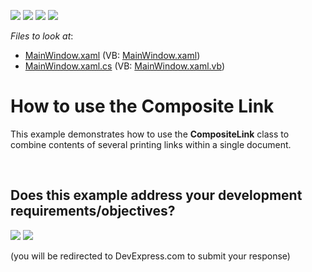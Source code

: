 <!-- default badges list -->
![](https://img.shields.io/endpoint?url=https://codecentral.devexpress.com/api/v1/VersionRange/128596207/22.2.2%2B)
[![](https://img.shields.io/badge/Open_in_DevExpress_Support_Center-FF7200?style=flat-square&logo=DevExpress&logoColor=white)](https://supportcenter.devexpress.com/ticket/details/T249012)
[![](https://img.shields.io/badge/📖_How_to_use_DevExpress_Examples-e9f6fc?style=flat-square)](https://docs.devexpress.com/GeneralInformation/403183)
[![](https://img.shields.io/badge/💬_Leave_Feedback-feecdd?style=flat-square)](#does-this-example-address-your-development-requirementsobjectives)
<!-- default badges end -->
<!-- default file list -->
*Files to look at*:

* [MainWindow.xaml](./CS/CompositeLinkExample/MainWindow.xaml) (VB: [MainWindow.xaml](./VB/CompositeLinkExample/MainWindow.xaml))
* [MainWindow.xaml.cs](./CS/CompositeLinkExample/MainWindow.xaml.cs) (VB: [MainWindow.xaml.vb](./VB/CompositeLinkExample/MainWindow.xaml.vb))
<!-- default file list end -->
# How to use the Composite Link


This example demonstrates how to use the <strong>CompositeLink</strong> class to combine contents of several printing links within a single document.

<br/>


<!-- feedback -->
## Does this example address your development requirements/objectives?

[<img src="https://www.devexpress.com/support/examples/i/yes-button.svg"/>](https://www.devexpress.com/support/examples/survey.xml?utm_source=github&utm_campaign=reporting-wpf-printing-library-use-the-composite-link&~~~was_helpful=yes) [<img src="https://www.devexpress.com/support/examples/i/no-button.svg"/>](https://www.devexpress.com/support/examples/survey.xml?utm_source=github&utm_campaign=reporting-wpf-printing-library-use-the-composite-link&~~~was_helpful=no)

(you will be redirected to DevExpress.com to submit your response)
<!-- feedback end -->
